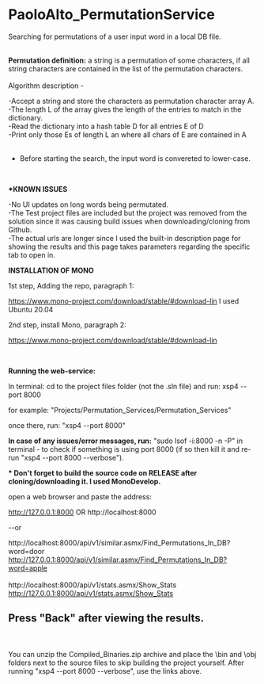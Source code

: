 # PaoloAlto_PermutationService


Searching for permutations of a user input word in a local DB file. 

<br/>
<b>Permutation definition:</b> a string is a permutation of some characters, if all string characters are contained in the list of the permutation characters.

<br/>
<br/>
Algorithm description -
<br/>

-Accept a string and store the characters as permutation character array A.<br/>
-The length L of the array gives the length of the entries to match in the dictionary.<br/>
-Read the dictionary into a hash table D for all entries E of D<br/>
-Print only those Es of length L an where all chars of E are contained in A<br/>
<br/>

* Before starting the search, the input word is convereted to lower-case.

<br/>


<b>*KNOWN ISSUES</b>

-No UI updates on long words being permutated.<br/>
-The Test project files are included but the project was removed from the solution
since it was causing build issues when downloading/cloning from Github.</br>
-The actual urls are longer since I used the built-in description page for showing the results
and this page takes parameters regarding the specific tab to open in.
<br/>



<b>INSTALLATION OF MONO</b>
<br/>

1st step, Adding the repo, paragraph 1:

https://www.mono-project.com/download/stable/#download-lin
I used Ubuntu 20.04

2nd step, install Mono, paragraph 2:

https://www.mono-project.com/download/stable/#download-lin

<br/>

<b>Running the web-service:</b>

In terminal: cd to the project files folder (not the .sln file) and run:
xsp4 --port 8000


for example: "Projects/Permutation_Services/Permutation_Services"


once there, run: "xsp4 --port 8000"

<b>In case of any issues/error messages, run:</b>
"sudo lsof -i:8000 -n -P" in terminal - to check if something is using port 8000
(if so then kill it and re-run "xsp4 --port 8000 --verbose").


<b>* Don't forget to build the source code on RELEASE after cloning/downloading it. I used
MonoDevelop.</b>


open a web browser and paste the address: 

http://127.0.0.1:8000 OR http://localhost:8000

--or

http://localhost:8000/api/v1/similar.asmx/Find_Permutations_In_DB?word=door
<br/>
http://127.0.0.1:8000/api/v1/similar.asmx/Find_Permutations_In_DB?word=apple
<br/>
<br/>
http://localhost:8000/api/v1/stats.asmx/Show_Stats
<br/>
http://127.0.0.1:8000/api/v1/stats.asmx/Show_Stats
<br/>


<b><h2>Press "Back" after viewing the results.</h2></b>
<br/>
<br/>
You can unzip the Compiled_Binaries.zip archive and place the \bin and \obj folders next to the source files
to skip building the project yourself. After running "xsp4 --port 8000 --verbose", use the links above.








